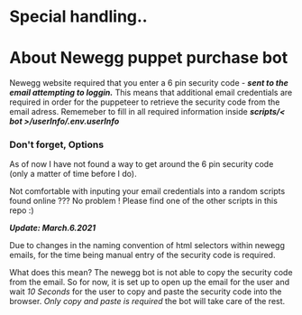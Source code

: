 # Special handling..
# About Newegg puppet purchase bot

Newegg website required that you enter a 6 pin security code - ***sent to the email attempting to loggin.*** 
This means that additional email credentials are required in order for the puppeteer to retrieve the security code from the email adress.
Rememeber to fill in all required information inside _**scripts/< bot >/userInfo/.env.userInfo**_ 

### Don't forget, Options

As of now I have not found a way to get around the 6 pin security code (only a matter of time before I do).

Not comfortable with inputing your email credentials into a random scripts found online ??? No problem ! Please find one of the other scripts in this repo :)

***Update: March.6.2021*** 

Due to changes in the naming convention of html selectors within newegg emails, for the time being manual entry of the security code is required. 

What does this mean? The newegg bot is not able to copy the security code from the email. So for now, it is set up to open up the email for the user and wait _10 Seconds_ for the user to copy and paste the security code into the browser. _Only copy and paste is required_ the bot will take care of the rest. 

